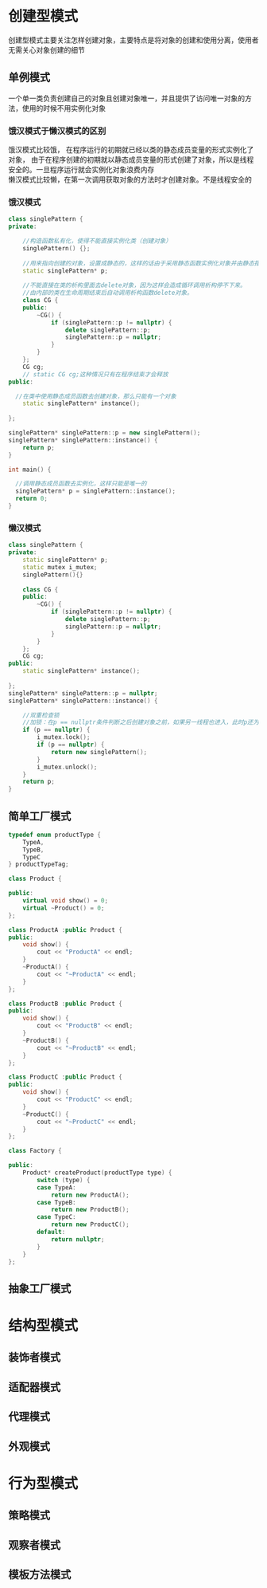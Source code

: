 # 创建型模式   
创建型模式主要关注怎样创建对象，主要特点是将对象的创建和使用分离，使用者无需关心对象创建的细节
## 单例模式    
一个单一类负责创建自己的对象且创建对象唯一，并且提供了访问唯一对象的方法，使用的时候不用实例化对象  
### 饿汉模式于懒汉模式的区别  
饿汉模式比较饿， 在程序运行的初期就已经以类的静态成员变量的形式实例化了对象， 由于在程序创建的初期就以静态成员变量的形式创建了对象，所以是线程安全的。一旦程序运行就会实例化对象浪费内存  
懒汉模式比较懒，在第一次调用获取对象的方法时才创建对象。不是线程安全的
### 饿汉模式  
```cpp    
class singlePattern {
private:

  	//构造函数私有化，使得不能直接实例化类（创建对象）
	singlePattern() {};
  
  	//用来指向创建的对象，设置成静态的，这样的话由于采用静态函数实例化对象并由静态指针变量指向，那么就是一个类只能唯一的产生对象
	static singlePattern* p;
	
	//不能直接在类的析构里面去delete对象，因为这样会造成循环调用析构停不下来。  
  	//由内部的类在生命周期结束后自动调用析构函数delete对象。
	class CG {
	public:
		~CG() {
			if (singlePattern::p != nullptr) {
				delete singlePattern::p;
				singlePattern::p = nullptr;
			}
		}
	};
  	CG cg;
	// static CG cg;这种情况只有在程序结束才会释放
public:

  //在类中使用静态成员函数去创建对象，那么只能有一个对象
	static singlePattern* instance();
  
};

singlePattern* singlePattern::p = new singlePattern();
singlePattern* singlePattern::instance() {
	return p;
}

int main() {

  //调用静态成员函数去实例化，这样只能是唯一的
  singlePattern* p = singlePattern::instance();
  return 0;
}
```
### 懒汉模式    
```cpp    
class singlePattern {
private:
	static singlePattern* p;
	static mutex i_mutex;
	singlePattern(){}
	
	class CG {
	public:
		~CG() {
			if (singlePattern::p != nullptr) {
				delete singlePattern::p;
				singlePattern::p = nullptr;
			}
		}
	};
	CG cg;
public:
	static singlePattern* instance();
	
};
singlePattern* singlePattern::p = nullptr;
singlePattern* singlePattern::instance() {

	//双重检查锁  
	//加锁：在p == nullptr条件判断之后创建对象之前，如果另一线程也进入，此时p还为nullptr，任然会进入，导致二次创建对象，指针会指向新的对象，违反了单例模式的本意
	if (p == nullptr) {
		i_mutex.lock();
		if (p == nullptr) {
			return new singlePattern();
		}
		i_mutex.unlock();
	}
	return p;
}
```
## 简单工厂模式    
```cpp  
typedef enum productType {
	TypeA,
	TypeB,
	TypeC
} productTypeTag;

class Product {

public:
	virtual void show() = 0;
	virtual ~Product() = 0;
};

class ProductA :public Product {
public:
	void show() {
		cout << "ProductA" << endl;
	}
	~ProductA() {
		cout << "~ProductA" << endl;
	}
};

class ProductB :public Product {
public:
	void show() {
		cout << "ProductB" << endl;
	}
	~ProductB() {
		cout << "~ProductB" << endl;
	}
};

class ProductC :public Product {
public:
	void show() {
		cout << "ProductC" << endl;
	}
	~ProductC() {
		cout << "~ProductC" << endl;
	}
};

class Factory {

public:
	Product* createProduct(productType type) {
		switch (type) {
		case TypeA:
			return new ProductA();
		case TypeB:
			return new ProductB();
		case TypeC:
			return new ProductC();
		default:
			return nullptr;
		}
	}
};
```  
## 抽象工厂模式
# 结构型模式  
## 装饰者模式  
## 适配器模式  
## 代理模式  
## 外观模式
# 行为型模式  
## 策略模式  
## 观察者模式  
## 模板方法模式
